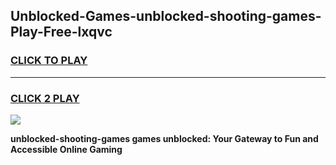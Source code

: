 
## Unblocked-Games-unblocked-shooting-games-Play-Free-lxqvc
<h3>
<a href="https://premium76.site?title=unblocked-shooting-games&ref=19M">CLICK TO PLAY</a></h3>
<hr>

<h3>
<a href="https://premium76.site?title=unblocked-shooting-games&ref=19M">CLICK 2 PLAY</a>
  
</h3>

<a href="https://premium76.site?title=unblocked-shooting-games&ref=19M"><img src="https://clearcache.store/games.png"></a>


**unblocked-shooting-games games unblocked: Your Gateway to Fun and Accessible Online Gaming**
